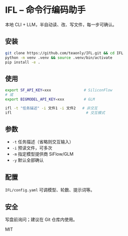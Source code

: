 # IFL – 命令行编码助手

本地 CLI + LLM，半自动读、改、写文件，每一步可确认。

## 安装

```bash
git clone https://github.com/teaonly/IFL.git && cd IFL
python -m venv .venv && source .venv/bin/activate
pip install -e .
```

## 使用

```bash
export SF_API_KEY=xxx               # SiliconFlow
# 或
export BIGMODEL_API_KEY=xxx         # GLM

ifl -t "任务描述" -i 文件1 -i 文件2   # 非交互
ifl                                  # 交互模式
```

## 参数

- `-t` 任务描述（省略则交互输入）
- `-i` 预读文件，可多次
- `-m` 指定模型提供商 SiFlow/GLM
- `-y` 默认全部确认

## 配置

`IFL/config.yaml` 可调模型、轮数、提示词等。

## 安全

写盘前询问；建议在 Git 仓库内使用。

MIT